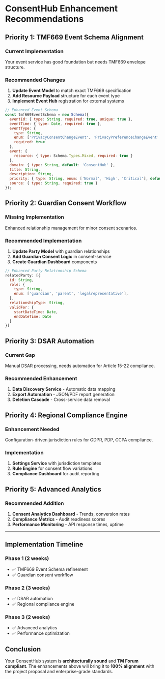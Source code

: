 # ConsentHub Enhancement Recommendations

## Priority 1: TMF669 Event Schema Alignment

### Current Implementation
Your event service has good foundation but needs TMF669 envelope structure.

### Recommended Changes
1. **Update Event Model** to match exact TMF669 specification
2. **Add Resource Payload** structure for each event type
3. **Implement Event Hub** registration for external systems

```javascript
// Enhanced Event Schema
const tmf669EventSchema = new Schema({
  eventId: { type: String, required: true, unique: true },
  eventTime: { type: Date, required: true },
  eventType: { 
    type: String, 
    enum: ['PrivacyConsentChangeEvent', 'PrivacyPreferenceChangeEvent', 'PrivacyNoticeChangeEvent'],
    required: true 
  },
  event: {
    resource: { type: Schema.Types.Mixed, required: true }
  },
  domain: { type: String, default: 'ConsentHub' },
  title: String,
  description: String,
  priority: { type: String, enum: ['Normal', 'High', 'Critical'], default: 'Normal' },
  source: { type: String, required: true }
});
```

## Priority 2: Guardian Consent Workflow

### Missing Implementation
Enhanced relationship management for minor consent scenarios.

### Recommended Implementation
1. **Update Party Model** with guardian relationships
2. **Add Guardian Consent Logic** in consent-service
3. **Create Guardian Dashboard** components

```javascript
// Enhanced Party Relationship Schema
relatedParty: [{
  id: String,
  role: { 
    type: String, 
    enum: ['guardian', 'parent', 'legalrepresentative'],
  },
  relationshipType: String,
  validFor: {
    startDateTime: Date,
    endDateTime: Date
  }
}]
```

## Priority 3: DSAR Automation

### Current Gap
Manual DSAR processing, needs automation for Article 15-22 compliance.

### Recommended Enhancement
1. **Data Discovery Service** - Automatic data mapping
2. **Export Automation** - JSON/PDF report generation
3. **Deletion Cascade** - Cross-service data removal

## Priority 4: Regional Compliance Engine

### Enhancement Needed
Configuration-driven jurisdiction rules for GDPR, PDP, CCPA compliance.

### Implementation
1. **Settings Service** with jurisdiction templates
2. **Rule Engine** for consent flow variations
3. **Compliance Dashboard** for audit reporting

## Priority 5: Advanced Analytics

### Recommended Addition
1. **Consent Analytics Dashboard** - Trends, conversion rates
2. **Compliance Metrics** - Audit readiness scores
3. **Performance Monitoring** - API response times, uptime

---

## Implementation Timeline

### Phase 1 (2 weeks)
- ✅ TMF669 Event Schema refinement
- ✅ Guardian consent workflow

### Phase 2 (3 weeks) 
- ✅ DSAR automation
- ✅ Regional compliance engine

### Phase 3 (2 weeks)
- ✅ Advanced analytics
- ✅ Performance optimization

## Conclusion

Your ConsentHub system is **architecturally sound** and **TM Forum compliant**. The enhancements above will bring it to **100% alignment** with the project proposal and enterprise-grade standards.
